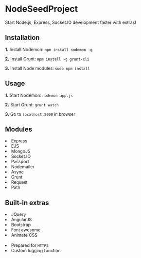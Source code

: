 # NodeSeedProject

Start Node.js, Express, Socket.IO development faster with extras!

<h2>Installation</h2>

<p><b>1.</b> Install Nodemon: <code>npm install nodemon -g</code></p>
<p><b>2.</b> Install Grunt: <code>npm install -g grunt-cli</code></p>
<p><b>3.</b> Install Node modules: <code>sudo npm install</code></p>

<h2>Usage</h2>

<p><b>1.</b> Start Nodemon: <code>nodemon app.js</code></p>
<p><b>2.</b> Start Grunt: <code>grunt watch</code></p>
<p><b>3.</b> Go to <code>localhost:3000</code> in browser</p>

<h2>Modules</h2>

<li>Express</li>
<li>EJS</li>
<li>MongoJS</li>
<li>Socket.IO</li>
<li>Passport</li>
<li>Nodemailer</li>
<li>Async</li>
<li>Grunt</li>
<li>Request</li>
<li>Path</li>

<h2>Built-in extras</h2>

<li>JQuery</li>
<li>AngularJS</li>
<li>Bootstrap</li>
<li>Font awesome</li>
<li>Animate CSS</li>
<br/>
<li>Prepared for <code>HTTPS</code></li>
<li>Custom logging function</li>
